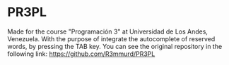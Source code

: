 # PR3PL
Made for the course "Programación 3" at Universidad de Los Andes, Venezuela. With the purpose of integrate the autocomplete of reserved words, by  pressing the TAB key.  You can see the original repository in the following link: https://github.com/R3mmurd/PR3PL
